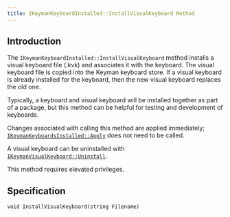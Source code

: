```yaml
---
title: IKeymanKeyboardInstalled::InstallVisualKeyboard Method
---
```


## Introduction

The `IKeymanKeyboardInstalled::InstallVisualKeyboard` method installs a
visual keyboard file (.kvk) and associates it with the keyboard. The
visual keyboard file is copied into the Keyman keyboard store. If a
visual keyboard is already installed for the keyboard, then the new
visual keyboard replaces the old one.

Typically, a keyboard and visual keyboard will be installed together as
part of a package, but this method can be helpful for testing and
development of keyboards.

Changes associated with calling this method are applied immediately;
[`IKeymanKeyboardsInstalled::Apply`](../IKeymanKeyboardsInstalled/Apply)
does not need to be called.

A visual keyboard can be uninstalled with
[`IKeymanVisualKeyboard::Uninstall`](../IKeymanVisualKeyboard/Uninstall).

This method requires elevated privileges.

## Specification

``` clike
void InstallVisualKeyboard(string Filename)
```
